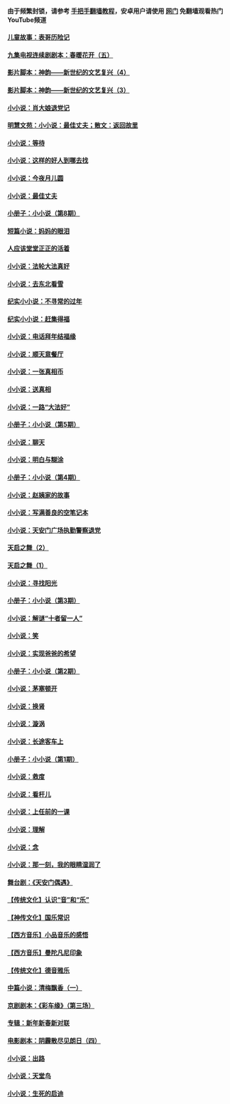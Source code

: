 #### 由于频繁封锁，请参考 [手把手翻墙教程](https://github.com/gfw-breaker/guides/wiki/)，安卓用户请使用 [网门](https://github.com/gfw-breaker/nogfw/blob/master/dl.md?t=07111100) 免翻墙观看热门YouTube频道 

#### [儿童故事：表哥历险记](../pages/328/383535.md?t=07111100) 

#### [九集电视连续剧剧本：春暖花开（五）](../pages/328/275919.md?t=07111100) 

#### [影片脚本：神韵——新世纪的文艺复兴（4）](../pages/328/266089.md?t=07111100) 

#### [影片脚本：神韵——新世纪的文艺复兴（3）](../pages/328/266087.md?t=07111100) 

#### [小小说：肖大娘退党记](../pages/328/239807.md?t=07111100) 

#### [明慧文苑：小小说：最佳丈夫；散文：返回故里](../pages/328/3439.md?t=07111100) 

#### [小小说：等待](../pages/328/223927.md?t=07111100) 

#### [小小说：这样的好人到哪去找](../pages/328/209396.md?t=07111100) 

#### [小小说：今夜月儿圆](../pages/328/193588.md?t=07111100) 

#### [小小说：最佳丈夫](../pages/328/190938.md?t=07111100) 

#### [小册子：小小说（第8期）](../pages/328/188202.md?t=07111100) 

#### [短篇小说：妈妈的眼泪](../pages/328/187712.md?t=07111100) 

#### [人应该堂堂正正的活着](../pages/328/182430.md?t=07111100) 

#### [小小说：法轮大法真好](../pages/328/174669.md?t=07111100) 

#### [小小说：去东北看雪](../pages/328/173882.md?t=07111100) 

#### [纪实小小说：不寻常的过年](../pages/328/173187.md?t=07111100) 

#### [纪实小小说：赶集得福](../pages/328/172652.md?t=07111100) 

#### [小小说：电话拜年结福缘](../pages/328/172533.md?t=07111100) 

#### [小小说：顺天意餐厅](../pages/328/170182.md?t=07111100) 

#### [小小说：一张真相币](../pages/328/169410.md?t=07111100) 

#### [小小说：送真相](../pages/328/166713.md?t=07111100) 

#### [小小说：一路“大法好”](../pages/328/162016.md?t=07111100) 

#### [小册子：小小说（第5期）](../pages/328/161131.md?t=07111100) 

#### [小小说：聊天](../pages/328/159640.md?t=07111100) 

#### [小小说：明白与糊涂](../pages/328/158101.md?t=07111100) 

#### [小册子：小小说（第4期）](../pages/328/158006.md?t=07111100) 

#### [小小说：赵姨家的故事](../pages/328/157843.md?t=07111100) 

#### [小小说：写满善良的空笔记本](../pages/328/157382.md?t=07111100) 

#### [小小说：天安门广场执勤警察退党](../pages/328/156982.md?t=07111100) 

#### [天启之舞（2）](../pages/328/153440.md?t=07111100) 

#### [天启之舞（1）](../pages/328/153439.md?t=07111100) 

#### [小小说：寻找阳光](../pages/328/153065.md?t=07111100) 

#### [小册子：小小说（第3期）](../pages/328/151715.md?t=07111100) 

#### [小小说：解谜“十者留一人”](../pages/328/148967.md?t=07111100) 

#### [小小说：笑](../pages/328/148905.md?t=07111100) 

#### [小小说：实现爸爸的希望](../pages/328/148096.md?t=07111100) 

#### [小册子：小小说（第2期）](../pages/328/147214.md?t=07111100) 

#### [小小说：茅塞顿开](../pages/328/147030.md?t=07111100) 

#### [小小说：换肾](../pages/328/146770.md?t=07111100) 

#### [小小说：漩涡](../pages/328/146683.md?t=07111100) 

#### [小小说：长途客车上](../pages/328/145076.md?t=07111100) 

#### [小册子：小小说（第1期）](../pages/328/143963.md?t=07111100) 

#### [小小说：救度](../pages/328/143927.md?t=07111100) 

#### [小小说：看杆儿](../pages/328/142137.md?t=07111100) 

#### [小小说：上任前的一课](../pages/328/140808.md?t=07111100) 

#### [小小说：理解](../pages/328/140476.md?t=07111100) 

#### [小小说：念](../pages/328/139513.md?t=07111100) 

#### [小小说：那一刻，我的眼睛湿润了](../pages/328/138476.md?t=07111100) 

#### [舞台剧：《天安门偶遇》](../pages/328/117155.md?t=07111100) 

#### [【传统文化】认识“音”和“乐”](../pages/328/108667.md?t=07111100) 

#### [【神传文化】国乐常识](../pages/328/104225.md?t=07111100) 

#### [【西方音乐】小品音乐的感悟](../pages/328/102924.md?t=07111100) 

#### [【西方音乐】曼陀凡尼印象](../pages/328/102922.md?t=07111100) 

#### [【传统文化】德音雅乐](../pages/328/102923.md?t=07111100) 

#### [中篇小说：清梅飘香（一）](../pages/328/101058.md?t=07111100) 

#### [京剧剧本：《彩车缘》（第三场）](../pages/328/96434.md?t=07111100) 

#### [专辑：新年新春新对联](../pages/328/94991.md?t=07111100) 

#### [电影剧本：阴霾散尽见朗日（四）](../pages/328/87081.md?t=07111100) 

#### [小小说：出路](../pages/328/84848.md?t=07111100) 

#### [小小说：天堂鸟](../pages/328/83084.md?t=07111100) 

#### [小小说：生死的启迪](../pages/328/70977.md?t=07111100) 

